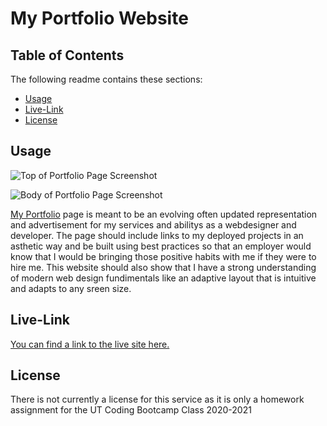 # My Portfolio Website

## Table of Contents
The following readme contains these sections:

* [Usage](#Usage)
* [Live-Link](#Live-Link)
* [License](#License)

## Usage

![Top of Portfolio Page Screenshot](./assets/images/topScreenshot.jpeg)

![Body of Portfolio Page Screenshot](./assets/images/bottomSreenshot.jpeg)

[My Portfolio](https://fuddafudda.github.io/SecondWeekPortfolioHomework/) page is meant to be an evolving often updated representation and advertisement for my services and abilitys as a webdesigner and developer. The page should include links to my deployed projects in an asthetic way and be built using best practices so that an employer would know that I would be bringing those positive habits with me if they were to hire me. This website should also show that I have a strong understanding of modern web design fundimentals like an adaptive layout that is intuitive and adapts to any sreen size. 



## Live-Link

[You can find a link to the live site here.](https://fuddafudda.github.io/SecondWeekPortfolioHomework/)

## License

There is not currently a license for this service as it is only a homework assignment for the UT Coding Bootcamp Class 2020-2021
